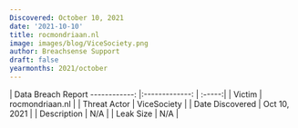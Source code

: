 ```yaml
---
Discovered: October 10, 2021
date: '2021-10-10'
title: rocmondriaan.nl
image: images/blog/ViceSociety.png
author: Breachsense Support
draft: false
yearmonths: 2021/october
---
```



| Data Breach Report
------------:   |:-------------:    | :-----:|
| Victim    | rocmondriaan.nl      | 
| Threat Actor    | ViceSociety      | 
| Date Discovered    | Oct 10, 2021      | 
| Description    | N/A      | 
| Leak Size    | N/A      | 

